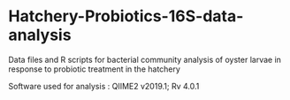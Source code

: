 # Hatchery-Probiotics-16S-data-analysis

Data files and R scripts for bacterial community analysis of oyster larvae in response to probiotic treatment in the hatchery

Software used for analysis : QIIME2 v2019.1; Rv 4.0.1


